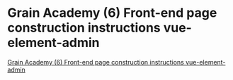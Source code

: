 # Grain Academy (6) Front-end page construction instructions  vue-element-admin
[Grain Academy (6) Front-end page construction instructions  vue-element-admin](https://aiwithcloud.com/2022/09/19/grain_academy_6_front_end_page_construction_instructions__vue_element_admin/)